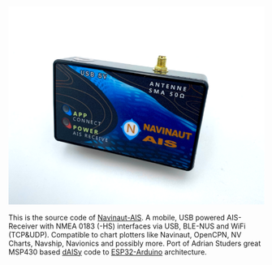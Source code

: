 <img src="https://raw.githubusercontent.com/andrejanowicz/Navinaut-AIS/main/images/navinaut.png" width="800"></br>

This is the source code of [Navinaut-AIS](https://navinaut-ais.de/). A mobile, USB powered AIS-Receiver with NMEA 0183 (-HS) interfaces via USB, BLE-NUS and WiFi (TCP&UDP). Compatible to chart plotters like Navinaut, OpenCPN, NV Charts, Navship, Navionics and possibly more.
Port of Adrian Studers great MSP430 based [dAISy](https://github.com/astuder/dAISy) code to [ESP32-Arduino](https://github.com/espressif/arduino-esp32) architecture.
